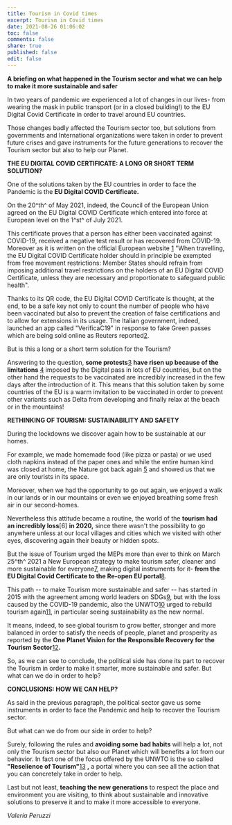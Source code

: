 ```yaml
---
title: Tourism in Covid times
excerpt: Tourism in Covid times
date: 2021-08-26 01:06:02
toc: false
comments: false
share: true
published: false
edit: false
---
```

**A briefing on what happened in the Tourism sector and what we can help to make it more sustainable and safer**

In two years of pandemic we experienced a lot of changes in our lives- from wearing the mask in public transport (or in a closed building!) to the EU Digital Covid Certificate in order to travel around EU countries.

Those changes badly affected the Tourism sector too, but solutions from governments and International organizations were taken in order to prevent future crises and gave instruments for the future generations to recover the Tourism sector but also to help our Planet.

**THE EU DIGITAL COVID CERTIFICATE: A LONG OR SHORT TERM SOLUTION?**

One of the solutions taken by the EU countries in order to face the Pandemic is the **EU Digital COVID Certificate.**

On the 20^th^ of May 2021, indeed, the Council of the European Union agreed on the EU Digital COVID Certificate which entered into force at European level on the 1^st^ of July 2021.

This certificate proves that a person has either been vaccinated against COVID-19, received a negative test result or has recovered from COVID-19. Moreover as it is written on the official European website [1](https://ec.europa.eu/info/live-work-travel-eu/coronavirus-response/safe-covid-19-vaccines-europeans/eu-digital-covid-certificate_en) "When travelling, the EU Digital COVID Certificate holder should in principle be exempted from free movement restrictions: Member States should refrain from imposing additional travel restrictions on the holders of an EU Digital COVID Certificate, unless they are necessary and proportionate to safeguard public health".

Thanks to its QR code, the EU Digital COVID Certificate is thought, at the end, to be a safe key not only to count the number of people who have been vaccinated but also to prevent the creation of false certifications and to allow for extensions in its usage. The Italian government, indeed, launched an app called "VerificaC19" in response to fake Green passes which are being sold online as Reuters reported[2](https://www.reuters.com/world/europe/italy-breaks-up-fake-eu-covid-pass-schemes-2021-07-03/).

But is this a long or a short term solution for the Tourism?

Answering to the question, **some protests**[3](https://www.theguardian.com/world/2021/jul/22/italy-covid-19-green-pass-vaccinations-restrictions) **have risen up because of the limitations** [4](https://www.euronews.com/travel/2021/07/26/green-pass-which-countries-in-europe-do-you-need-one-for) imposed by the Digital pass in lots of EU countries, but on the other hand the requests to be vaccinated are incredibly increased in the few days after the introduction of it. This means that this solution taken by some countries of the EU is a warm invitation to be vaccinated in order to prevent other variants such as Delta from developing and finally relax at the beach or in the mountains!

**RETHINKING OF TOURISM: SUSTAINABILITY AND SAFETY**

During the lockdowns we discover again how to be sustainable at our homes.

For example, we made homemade food (like pizza or pasta) or we used cloth napkins instead of the paper ones and while the entire human kind was closed at home, the Nature got back again [5](https://www.theguardian.com/world/gallery/2020/apr/22/animals-roaming-streets-coronavirus-lockdown-photos) and showed us that we are only tourists in its space.

Moreover, when we had the opportunity to go out again, we enjoyed a walk in our lands or in our mountains or even we enjoyed breathing some fresh air in our second-homes.

Nevertheless this attitude became a routine, the world of the **tourism had an incredibly loss**\[6] **in 2020,** since there wasn't the possibility to go anywhere unless at our local villages and cities which we visited with other eyes, discovering again their beauty or hidden spots.

But the issue of Tourism urged the MEPs more than ever to think on March 25^th^ 2021 a New European strategy to make tourism safer, cleaner and more sustainable for everyone[7](https://www.europarl.europa.eu/news/en/press-room/20210322IPR00524/meps-demand-safe-and-clean-travel), making digital instruments for it- **from the EU Digital Covid Certificate to the Re-open EU portal**[8](https://reopen.europa.eu/en).

This path -- to make Tourism more sustainable and safer -- has started in 2015 with the agreement among world leaders on SDGs[9](https://tourism4sdgs.org/tourism-for-sdgs/tourism-and-sdgs/), but with the loss caused by the COVID-19 pandemic, also the UNWTO[10](https://www.unwto.org/) urged to rebuild tourism again[11](https://www.unwto.org/covid-19-highlights), in particular seeing sustainability as the new normal.

It means, indeed, to see global tourism to grow better, stronger and more balanced in order to satisfy the needs of people, planet and prosperity as reported by the **One Planet Vision for the Responsible Recovery for the Tourism Sector**[12](https://www.unwto.org/covid-19-oneplanet-responsible-recovery)**.**

So, as we can see to conclude, the political side has done its part to recover the Tourism in order to make it smarter, more sustainable and safer. But what can we do in order to help?

**CONCLUSIONS: HOW WE CAN HELP?**

As said in the previous paragraph, the political sector gave us some instruments in order to face the Pandemic and help to recover the Tourism sector.

But what can we do from our side in order to help?

Surely, following the rules and **avoiding some bad habits** will help a lot, not only the Tourism sector but also our Planet which will benefits a lot from our behavior. In fact one of the focus offered by the UNWTO is the so called **"Reselience of Tourism"**[13](https://www.unwto.org/tourism-covid-19) **,** a portal where you can see all the action that you can concretely take in order to help.

Last but not least, **teaching the new generations** to respect the place and environment you are visiting, to think about sustainable and innovative solutions to preserve it and to make it more accessible to everyone.

*Valeria Peruzzi*

[1]: https://ec.europa.eu/info/live-work-travel-eu/coronavirus-response/safe-covid-19-vaccines-europeans/eu-digital-covid-certificate\_en

[2]: https://www.reuters.com/world/europe/italy-breaks-up-fake-eu-covid-pass-schemes-2021-07-03/

[3]: https://www.theguardian.com/world/2021/jul/22/italy-covid-19-green-pass-vaccinations-restrictions

[4]: https://www.euronews.com/travel/2021/07/26/green-pass-which-countries-in-europe-do-you-need-one-for

[5]: https://www.theguardian.com/world/gallery/2020/apr/22/animals-roaming-streets-coronavirus-lockdown-photos

[6]: https://www.ecb.europa.eu/pub/economic%20bulletin/focus/2021/html/ecb.ebbox202008_05~405305b20b.en.html

[7]: https://www.europarl.europa.eu/news/en/press-room/20210322IPR00524/meps-demand-safe-and-clean-travel

[8]: https://reopen.europa.eu/en

[9]: https://tourism4sdgs.org/tourism-for-sdgs/tourism-and-sdgs/

[10]: https://www.unwto.org/

[11]: https://www.unwto.org/covid-19-highlights

[12]: https://www.unwto.org/covid-19-oneplanet-responsible-recovery

[13]: https://www.unwto.org/tourism-covid-19